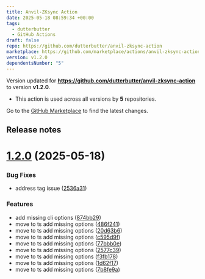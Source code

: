```yaml
---
title: Anvil-ZKsync Action
date: 2025-05-18 08:59:34 +00:00
tags:
  - dutterbutter
  - GitHub Actions
draft: false
repo: https://github.com/dutterbutter/anvil-zksync-action
marketplace: https://github.com/marketplace/actions/anvil-zksync-action
version: v1.2.0
dependentsNumber: "5"
---
```



Version updated for **https://github.com/dutterbutter/anvil-zksync-action** to version **v1.2.0**.
- This action is used across all versions by **5** repositories.

Go to the [GitHub Marketplace](https://github.com/marketplace/actions/anvil-zksync-action) to find the latest changes.

## Release notes

# [1.2.0](https://github.com/dutterbutter/anvil-zksync-action/compare/v1.1.0...v1.2.0) (2025-05-18)


### Bug Fixes

* address tag issue ([2536a31](https://github.com/dutterbutter/anvil-zksync-action/commit/2536a315e1d1fd13d0bedcbf94d89945c06c9998))


### Features

* add missing cli options ([874bb29](https://github.com/dutterbutter/anvil-zksync-action/commit/874bb29376f7c729755f2003164424edd5cd14d1))
* move to ts add missing options ([486f241](https://github.com/dutterbutter/anvil-zksync-action/commit/486f2418495f81d54eed83fc44da1729ffa8564b))
* move to ts add missing options ([20d63b6](https://github.com/dutterbutter/anvil-zksync-action/commit/20d63b64f9a18b836da119e20381513741ced9d8))
* move to ts add missing options ([c595d9f](https://github.com/dutterbutter/anvil-zksync-action/commit/c595d9f6f6c3c3e5f7da8daaac51a73e11243b35))
* move to ts add missing options ([77bbb0e](https://github.com/dutterbutter/anvil-zksync-action/commit/77bbb0e3754404276d0040c16b01d31f0eecdaf7))
* move to ts add missing options ([2577c39](https://github.com/dutterbutter/anvil-zksync-action/commit/2577c39eba51bdf70e85a257d97d7ae70e310be4))
* move to ts add missing options ([f3fb178](https://github.com/dutterbutter/anvil-zksync-action/commit/f3fb17872e389af48304b5cb64f72bf350382a12))
* move to ts add missing options ([1d62f17](https://github.com/dutterbutter/anvil-zksync-action/commit/1d62f171e1c57ad0313b174bfb6166160d9e432b))
* move to ts add missing options ([7b8fe9a](https://github.com/dutterbutter/anvil-zksync-action/commit/7b8fe9aee18c0a7e057e237746577c9a6972f511))




